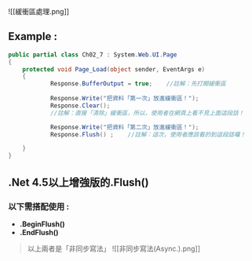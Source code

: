 ![[緩衝區處理.png]]
## Example : 
``` C#
public partial class Ch02_7 : System.Web.UI.Page
{
    protected void Page_Load(object sender, EventArgs e)
    {
            Response.BufferOutput = true;    //註解：先打開緩衝區
    
            Response.Write("把資料「第一次」放進緩衝區！");
            Response.Clear();
            //註解：直接「清除」緩衝區，所以，使用者在網頁上看不見上面這段話！

            Response.Write("把資料「第二次」放進緩衝區！");
            Response.Flush() ;    //註解：這次，使用者應該看的到這段話囉！

    }
}
```
## .Net 4.5以上增強版的.Flush()
### 以下需搭配使用 : 
* **.BeginFlush()**
* **.EndFlush()**
>以上兩者是「非同步寫法」
![[非同步寫法(Async.).png]]